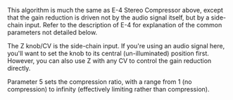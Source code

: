 
This algorithm is much the same as E-4 Stereo Compressor above, except that the gain reduction is driven not by the
audio signal itself, but by a side-chain input. Refer to the description of E-4 for explanation of the common parameters
not detailed below.

The Z knob/CV is the side-chain input. If you're using an audio signal here, you'll want to set the knob to its
central (un-illuminated)
position first. However, you can also use Z with any CV to control the gain reduction directly.

Parameter 5 sets the compression ratio, with a range from 1 (no compression) to infinity (effectively limiting rather
than compression).
